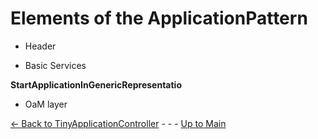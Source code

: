 # Elements of the ApplicationPattern
* Header

* Basic Services

**StartApplicationInGenericRepresentatio**

* OaM layer

[<- Back to TinyApplicationController](../TinyApplicationController/TinyApplicationController.md) - - - [Up to Main](../Main.md)